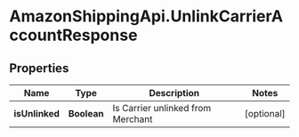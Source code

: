 # AmazonShippingApi.UnlinkCarrierAccountResponse

## Properties
Name | Type | Description | Notes
------------ | ------------- | ------------- | -------------
**isUnlinked** | **Boolean** | Is Carrier unlinked from Merchant | [optional] 


